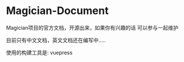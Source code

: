 # Magician-Document

Magician项目的官方文档，开源出来，如果你有兴趣的话 可以参与一起维护

目前只有中文文档，英文文档还在编写中.....

使用的构建工具是: vuepress